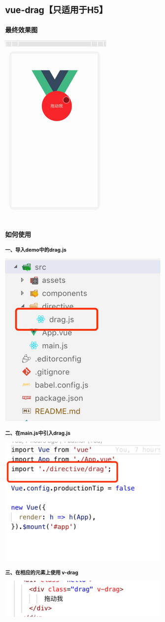 # vue-drag【只适用于H5】
## 最终效果图
![gif](./img/drag.gif)

## 如何使用
### 一、导入demo中的drag.js
![1](./img/1.jpeg)
### 二、在main.js中引入drag.js
![2](./img/2.jpeg)
### 三、在相应的元素上使用 v-drag
![3](./img/3.jpeg)